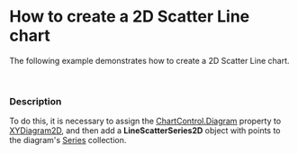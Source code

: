 # How to create a 2D  Scatter Line chart


<p>The following example demonstrates how to create a 2D Scatter Line chart.</p><br />



<h3>Description</h3>

<p>To do this, it is necessary to assign the <a href="http://documentation.devexpress.dev/#WPF/DevExpressXpfChartsChartControl_Diagramtopic"><u>ChartControl.Diagram</u></a> property to <a href="http://documentation.devexpress.dev/#WPF/clsDevExpressXpfChartsXYDiagram2Dtopic"><u>XYDiagram2D</u></a>, and then add a  <strong>LineScatter</strong><strong>Series2D</strong> object with points to the diagram&#39;s <a href="http://documentation.devexpress.com/#WPF/DevExpressXpfChartsDiagram_Seriestopic"><u>Series</u></a> collection. </p><p></p>

<br/>


